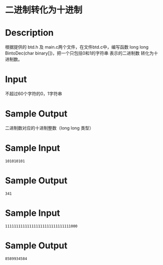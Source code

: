 # 二进制转化为十进制

# Description 

根据提供的 btd.h 及 main.c两个文件，在文件btd.c中，编写函数 long long BintoDec(char binary[])，把一个只包括0和1的字符串 表示的二进制数 转化为十进制数。


# Input
不超过60个字符的0，1字符串
# Sample Output
二进制数对应的十进制整数（long long 类型）
# Sample Input
```
101010101
```
# Sample Output
```
341

```
# Sample Input
```
111111111111111111111111111111000
```
# Sample Output
```
8589934584

```